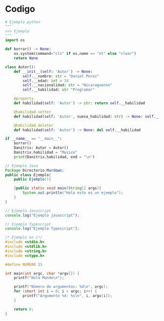 <!-- Autor: Daniel Benjamin Perez Morales -->
<!-- GitHub: https://github.com/D4nitrix13 -->
<!-- GitLab: https://gitlab.com/D4nitrix13 -->
<!-- Correo electrónico: danielperezdev@proton.me -->

# Codigo

```python
# Ejemplo python
"""
>>> Ejemplo
"""
import os

def borrar() -> None: 
    os.system(command="cls" if os.name == "nt" else "clear")
    return None

class Autor():
    def __init__(self: 'Autor') -> None:
        self.__nombre: str = "Daniel Perez"
        self.__edad: int = 18
        self.__nacionalidad: str = "Nicaraguense"
        self.__habilidad: str "Programar"

    @property
    def habilidad(self: 'Autor') -> str: return self.__habilidad

    @habilidad.setter
    def habilidad(self: 'Autor', nueva_habilidad: str) -> None: self.__habilidad = nueva_habilidad

    @habilidad.deleter
    def habilidad(self: 'Autor') -> None: del self.__habilidad

if __name__ == "__main__":
    borrar()
    Danitrix: Autor = Autor()
    Danitrix.habilidad = "Musico"
    print(Danitrix.habilidad, end = "\n")
```

```Java
// Ejemplo Java
Package Directorio.Mardown;
public class Ejemplo{
    public Ejemplo(){

    }public static void main(String[] args){
        System.out.println("Hola esto es un ejemplo");
    }
}
```

```Javascript
// Ejemplo Javascript
console.log("Ejemplo javascript");
```

```Typescript
// Ejemplo Typescript
console.log("Ejemplo Typescript");
```

```C
/* Ejemplo en c*/
#include <stdio.h>
#include <stdlib.h>
#include <string.h>
#include <ctype.h>

#define NUMERO 13

int main(int argc, char *argv[]) {
    printf("Hola Mundo\n");

    printf("Número de argumentos: %d\n", argc);
    for (short int i = 0; i < argc; i++) {
        printf("Argumento %d: %s\n", i, argv[i]);
    }

    return 0;
}
```

